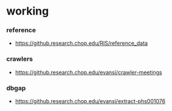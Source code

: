 # working

### reference
* https://github.research.chop.edu/RIS/reference_data

### crawlers
* https://github.research.chop.edu/evansj/crawler-meetings

### dbgap
* https://github.research.chop.edu/evansj/extract-phs001076
